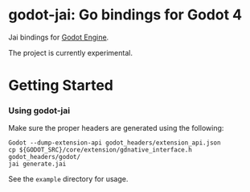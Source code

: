 # godot-jai: Go bindings for Godot 4

Jai bindings for [Godot Engine](https://github.com/godotengine/godot).

The project is currently experimental.


# Getting Started

### Using godot-jai

Make sure the proper headers are generated using the following:
```
Godot --dump-extension-api godot_headers/extension_api.json
cp ${GODOT_SRC}/core/extension/gdnative_interface.h godot_headers/godot/
jai generate.jai
```

See the `example` directory for usage.
